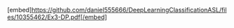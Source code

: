 [embed]https://github.com/daniel555666/DeepLearningClassificationASL/files/10355462/Ex3-DP.pdf[/embed]
